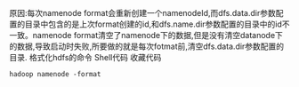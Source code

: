 
原因:每次namenode format会重新创建一个namenodeId,而dfs.data.dir参数配置的目录中包含的是上次format创建的id,和dfs.name.dir参数配置的目录中的id不一致。namenode format清空了namenode下的数据,但是没有清空datanode下的数据,导致启动时失败,所要做的就是每次fotmat前,清空dfs.data.dir参数配置的目录.
格式化hdfs的命令
Shell代码  收藏代码

```
hadoop namenode -format  
```
